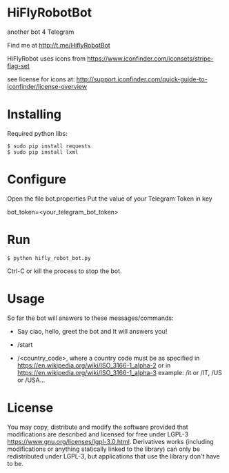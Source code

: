 # HiFlyRobotBot
another bot 4 Telegram

Find me at http://t.me/HiflyRobotBot

HiFlyRobot uses icons from 
https://www.iconfinder.com/iconsets/stripe-flag-set

see license for icons at:
http://support.iconfinder.com/quick-guide-to-iconfinder/license-overview



Installing
==========

Required python libs:

    $ sudo pip install requests
    $ sudo pip install lxml


Configure
=========

Open the file bot.properties
Put the value of your Telegram Token in key 

bot_token=<your_telegram_bot_token>


Run
===

    $ python hifly_robot_bot.py

Ctrl-C or kill the process to stop the bot.


Usage
=====

So far the bot will answers to these messages/commands:

* Say ciao, hello, greet the bot and It will answers you!

* /start

* /<country_code>, where a country code must be as specified in https://en.wikipedia.org/wiki/ISO_3166-1_alpha-2 or in https://en.wikipedia.org/wiki/ISO_3166-1_alpha-3 
example: /it or /IT, /US or /USA...


License
=======

You may copy, distribute and modify the software provided that modifications are described and licensed for free under LGPL-3 <https://www.gnu.org/licenses/lgpl-3.0.html>. Derivatives works (including modifications or anything statically linked to the library) can only be redistributed under LGPL-3, but applications that use the library don't have to be.

